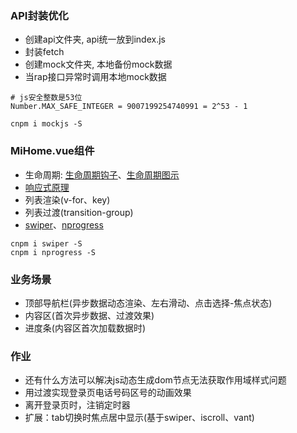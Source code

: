 ### API封装优化
+ 创建api文件夹, api统一放到index.js
+ 封装fetch
+ 创建mock文件夹, 本地备份mock数据
+ 当rap接口异常时调用本地mock数据
```
# js安全整数是53位
Number.MAX_SAFE_INTEGER = 9007199254740991 = 2^53 - 1

cnpm i mockjs -S
```

### MiHome.vue组件
+ 生命周期: [生命周期钩子](https://cn.vuejs.org/v2/api/#%E9%80%89%E9%A1%B9-%E7%94%9F%E5%91%BD%E5%91%A8%E6%9C%9F%E9%92%A9%E5%AD%90)、[生命周期图示](https://cn.vuejs.org/v2/guide/instance.html#%E7%94%9F%E5%91%BD%E5%91%A8%E6%9C%9F%E5%9B%BE%E7%A4%BA)
+ [响应式原理](https://cn.vuejs.org/v2/guide/reactivity.html)
+ 列表渲染(v-for、key)
+ 列表过渡(transition-group)
+ [swiper](https://github.com/nolimits4web/swiper)、[nprogress](https://github.com/rstacruz/nprogress)
```
cnpm i swiper -S
cnpm i nprogress -S
```

### 业务场景
+ 顶部导航栏(异步数据动态渲染、左右滑动、点击选择-焦点状态)
+ 内容区(首次异步数据、过渡效果)
+ 进度条(内容区首次加载数据时)

### 作业
+ 还有什么方法可以解决js动态生成dom节点无法获取作用域样式问题
+ 用过渡实现登录页电话号码区号的动画效果
+ 离开登录页时，注销定时器
+ 扩展：tab切换时焦点居中显示(基于swiper、iscroll、vant)